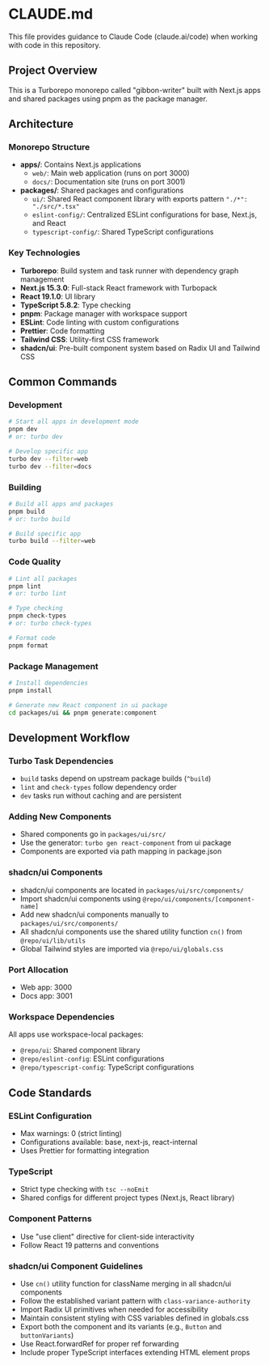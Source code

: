 # CLAUDE.md

This file provides guidance to Claude Code (claude.ai/code) when working with code in this repository.

## Project Overview

This is a Turborepo monorepo called "gibbon-writer" built with Next.js apps and shared packages using pnpm as the package manager.

## Architecture

### Monorepo Structure
- **apps/**: Contains Next.js applications
  - `web/`: Main web application (runs on port 3000)
  - `docs/`: Documentation site (runs on port 3001)
- **packages/**: Shared packages and configurations
  - `ui/`: Shared React component library with exports pattern `"./*": "./src/*.tsx"`
  - `eslint-config/`: Centralized ESLint configurations for base, Next.js, and React
  - `typescript-config/`: Shared TypeScript configurations

### Key Technologies
- **Turborepo**: Build system and task runner with dependency graph management
- **Next.js 15.3.0**: Full-stack React framework with Turbopack
- **React 19.1.0**: UI library
- **TypeScript 5.8.2**: Type checking
- **pnpm**: Package manager with workspace support
- **ESLint**: Code linting with custom configurations
- **Prettier**: Code formatting
- **Tailwind CSS**: Utility-first CSS framework
- **shadcn/ui**: Pre-built component system based on Radix UI and Tailwind CSS

## Common Commands

### Development
```bash
# Start all apps in development mode
pnpm dev
# or: turbo dev

# Develop specific app
turbo dev --filter=web
turbo dev --filter=docs
```

### Building
```bash
# Build all apps and packages
pnpm build
# or: turbo build

# Build specific app
turbo build --filter=web
```

### Code Quality
```bash
# Lint all packages
pnpm lint
# or: turbo lint

# Type checking
pnpm check-types
# or: turbo check-types

# Format code
pnpm format
```

### Package Management
```bash
# Install dependencies
pnpm install

# Generate new React component in ui package
cd packages/ui && pnpm generate:component
```

## Development Workflow

### Turbo Task Dependencies
- `build` tasks depend on upstream package builds (`^build`)
- `lint` and `check-types` follow dependency order
- `dev` tasks run without caching and are persistent

### Adding New Components
- Shared components go in `packages/ui/src/`
- Use the generator: `turbo gen react-component` from ui package
- Components are exported via path mapping in package.json

### shadcn/ui Components
- shadcn/ui components are located in `packages/ui/src/components/`
- Import shadcn/ui components using `@repo/ui/components/[component-name]`
- Add new shadcn/ui components manually to `packages/ui/src/components/`
- All shadcn/ui components use the shared utility function `cn()` from `@repo/ui/lib/utils`
- Global Tailwind styles are imported via `@repo/ui/globals.css`

### Port Allocation
- Web app: 3000
- Docs app: 3001

### Workspace Dependencies
All apps use workspace-local packages:
- `@repo/ui`: Shared component library
- `@repo/eslint-config`: ESLint configurations
- `@repo/typescript-config`: TypeScript configurations

## Code Standards

### ESLint Configuration
- Max warnings: 0 (strict linting)
- Configurations available: base, next-js, react-internal
- Uses Prettier for formatting integration

### TypeScript
- Strict type checking with `tsc --noEmit`
- Shared configs for different project types (Next.js, React library)

### Component Patterns
- Use "use client" directive for client-side interactivity
- Follow React 19 patterns and conventions

### shadcn/ui Component Guidelines
- Use `cn()` utility function for className merging in all shadcn/ui components
- Follow the established variant pattern with `class-variance-authority`
- Import Radix UI primitives when needed for accessibility
- Maintain consistent styling with CSS variables defined in globals.css
- Export both the component and its variants (e.g., `Button` and `buttonVariants`)
- Use React.forwardRef for proper ref forwarding
- Include proper TypeScript interfaces extending HTML element props